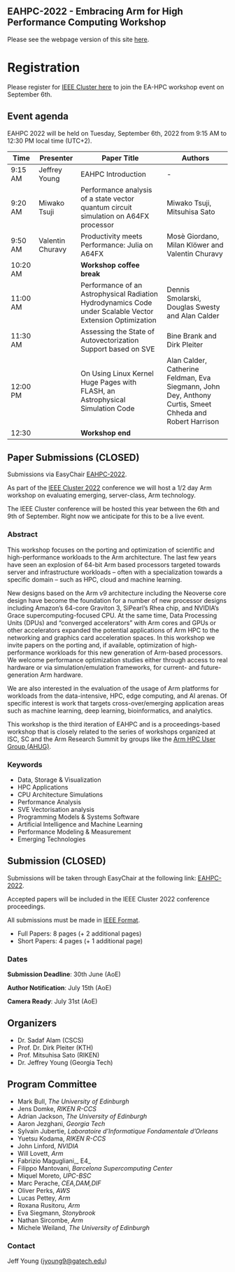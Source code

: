 ## EAHPC-2022 - Embracing Arm for High Performance Computing Workshop

Please see the webpage version of this site [here](https://arm-hpc-user-group.github.io/eahpc-2022/).

# Registration

Please register for [IEEE Cluster here](https://clustercomp.org/2022/registration/) to join the EA-HPC workshop event on September 6th. 

## Event agenda

EAHPC 2022 will be held on Tuesday, September 6th, 2022 from 9:15 AM to 12:30 PM local time (UTC+2).

| Time     | Presenter        | Paper Title                                                  | Authors                                                      |
| -------- | ---------------- | ------------------------------------------------------------ | ------------------------------------------------------------ |
| 9:15 AM  | Jeffrey Young    | EAHPC Introduction                                           | -                                                            |
| 9:20 AM  | Miwako Tsuji     | Performance  analysis of a state vector quantum circuit simulation on A64FX processor | Miwako Tsuji, Mitsuhisa Sato                                 |
| 9:50 AM  | Valentin Churavy | Productivity  meets Performance: Julia on A64FX              | Mosè Giordano, Milan Klöwer and  Valentin Churavy            |
| 10:20 AM |                  | **Workshop coffee break**                                    |                                                              |
| 11:00 AM |                  | Performance  of an Astrophysical Radiation Hydrodynamics Code under Scalable Vector  Extension Optimization | Dennis Smolarski, Douglas Swesty  and Alan Calder            |
| 11:30 AM |                  | Assessing  the State of Autovectorization Support based on SVE | Bine Brank and Dirk Pleiter                                  |
| 12:00 PM |                  | On  Using Linux Kernel Huge Pages with FLASH, an Astrophysical Simulation Code | Alan Calder, Catherine Feldman,  Eva Siegmann, John Dey, Anthony Curtis, Smeet Chheda and Robert Harrison |
| 12:30    |                  | **Workshop end**                                             |                                                              |

## Paper Submissions (CLOSED)

Submissions via EasyChair [EAHPC-2022](https://easychair.org/conferences/?conf=eahpc2022).

As part of the [IEEE Cluster 2022](https://clustercomp.org/2022/) conference we will host a 1/2 day Arm workshop on evaluating emerging, server-class, Arm technology.

The IEEE Cluster conference will be hosted this year between the 6th and 9th of September. Right now we anticipate for this to be a live event.

### Abstract
This workshop focuses on the porting and optimization of scientific and high-performance workloads to the Arm architecture. The last few years have seen an explosion of 64-bit Arm based processors targeted towards server and infrastructure workloads – often with a specialization towards a specific domain – such as HPC, cloud and machine learning.

New designs based on the Arm v9 architecture including the Neoverse core design have become the foundation for a number of new processor designs including Amazon’s 64-core Graviton 3, SiPearl’s Rhea chip, and NVIDIA’s Grace supercomputing-focused CPU. At the same time, Data Processing Units (DPUs) and “converged accelerators” with Arm cores and GPUs or other accelerators expanded the potential applications of Arm HPC to the networking and graphics card acceleration spaces.
In this workshop we invite papers on the porting and, if available, optimization of high-performance workloads for this new generation of Arm-based processors. We welcome performance optimization studies either through access to real hardware or via simulation/emulation frameworks, for current- and future-generation Arm hardware. 

We are also interested in the evaluation of the usage of Arm platforms for workloads from the data-intensive, HPC, edge computing,  and AI arenas. Of specific interest is work that targets cross-over/emerging application areas such as machine learning, deep learning, bioinformatics, and analytics.

This workshop is the third iteration of EAHPC and is a proceedings-based workshop that is closely related to the series of workshops organized at ISC, SC and the Arm Research Summit by groups like the [Arm HPC User Group (AHUG)](a-hug.org).

### Keywords

* Data, Storage & Visualization
* HPC Applications
* CPU Architecture Simulations
* Performance Analysis
* SVE Vectorisation analysis
* Programming Models & Systems Software
* Artificial Intelligence and Machine Learning
* Performance Modeling & Measurement
* Emerging Technologies

## Submission (CLOSED)


Submissions will be taken through EasyChair at the following link: [EAHPC-2022](https://easychair.org/conferences/?conf=eahpc2022).

Accepted papers will be included in the IEEE Cluster 2022 conference proceedings.

All submissions must be made in [IEEE Format](https://www.ieee.org/conferences/publishing/templates.html). 

* Full Papers: 8 pages (+ 2 additional pages)
* Short Papers: 4 pages (+ 1 additional page)

### Dates

**Submission Deadline**: 30th June (AoE)

**Author Notification**: July 15th (AoE)

**Camera Ready**: July 31st (AoE)

## Organizers

* Dr. Sadaf Alam (CSCS)
* Prof. Dr. Dirk Pleiter (KTH)
* Prof. Mitsuhisa Sato (RIKEN)
* Dr. Jeffrey Young (Georgia Tech)


## Program Committee

- Mark Bull, _The University of Edinburgh_
- Jens Domke, _RIKEN R-CCS_
- Adrian Jackson, _The University of Edinburgh_
- Aaron Jezghani, _Georgia Tech_
- Sylvain Jubertie, _Laboratoire d’Informatique Fondamentale d’Orleans_
- Yuetsu Kodama, _RIKEN R-CCS_
- John Linford, _NVIDIA_
- Will Lovett, _Arm_
- Fabrizio Magugliani,_ E4_
- Filippo Mantovani, _Barcelona Supercomputing Center_
- Miquel Moreto, _UPC-BSC_
- Marc Perache, _CEA,DAM,DIF_
- Oliver Perks, _AWS_
- Lucas Pettey, _Arm_
- Roxana Rusitoru, _Arm_
- Eva Siegmann, _Stonybrook_
- Nathan Sircombe, _Arm_
- Michele Weiland, _The University of Edinburgh_

### Contact
Jeff Young (jyoung9@gatech.edu)
